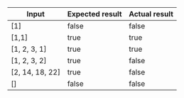 | Input           | Expected result | Actual result |
|-----------------|-----------------|---------------|
| [1]             | false           | false         |
| [1,1]           | true            | true          |
| [1, 2, 3, 1]    | true            | true          |
| [1, 2, 3, 2]    | true            | false         |
| [2, 14, 18, 22] | true            | false         |
| []              | false           | false         |

